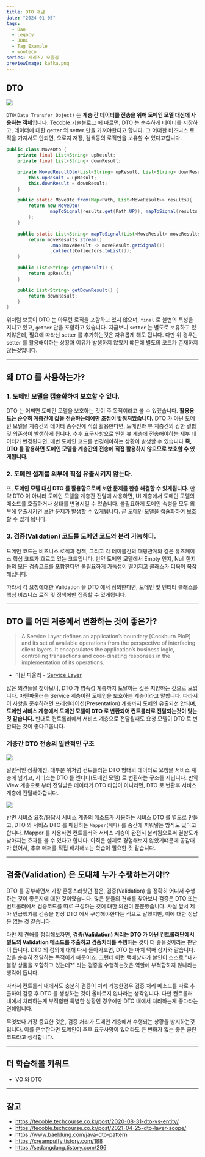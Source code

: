 ```yaml
---
title: DTO 개념
date: "2024-01-05"
tags:
  - Dao
  - Legacy
  - JDBC
  - Tag Example
  - wooteco
series: 시리즈2 모음집
previewImage: kafka.png
---
```


## DTO

![](https://velog.velcdn.com/images/msung99/post/91e3f0c6-60e1-4e9a-b9bd-c2574176c0fc/image.png)

`DTO(Data Transfer Object)` 는 **계층 간 데이터를 전송을 위해 도메인 모델 대신에 사용하는 객체**입니다. [Tecoble 기술블로그](https://tecoble.techcourse.co.kr/post/2020-08-31-dto-vs-entity/) 에 따르면, DTO 는 순수하게 데이터를 저장하고, 데이터에 대한 getter 와 setter 만을 가져야한다고 합니다. 그 어떠한 비즈니스 로직을 가져서도 안되면, 오로지 저장, 검색등의 로직만을 보유할 수 있다고합니다.

```java
public class MoveDto {
    private final List<String> upResult;
    private final List<String> downResult;

    private MovedResultDto(List<String> upResult, List<String> downResult) {
        this.upResult = upResult;
        this.downResult = downResult;
    }

    public static MoveDto from(Map<Path, List<MoveResult>> results){
        return new MoveDto(
                mapToSignal(results.get(Path.UP)), mapToSignal(results.get(Path.DOWN))
        );
    }

    public static List<String> mapToSignal(List<MoveResult> moveResults){
        return moveResults.stream()
                .map(moveResult -> moveResult.getSignal())
                .collect(Collectors.toList());
    }

    public List<String> getUpResult() {
        return upResult;
    }

    public List<String> getDownResult() {
        return downResult;
    }
}
```

위처럼 보듯이 DTO 는 아무런 로직을 포함하고 있지 않으며, `final` 로 불변의 특성을 지니고 있고, `getter` 만을 포함하고 있습니다. 지금보니 `setter` 는 별도로 보유하고 있지않은데, 필요에 따라선 setter 를 추가하는것은 자유롭게 해도 됩니다. 다만 위 경우는 setter 를 활용해야하는 상황과 이유가 발생하지 않았기 떄문에 별도의 코드가 존재하지 않는것입니다.

---

## 왜 DTO 를 사용하는가?

### 1. 도메인 모델을 캡슐화하여 보호할 수 있다.

DTO 는 어쩌면 도메인 모델을 보호하는 것이 주 목적이라고 볼 수 있겠습니다. **활용용도는 순수히 계층간에 값을 전송하는데에만 초점이 맞춰져있습니다.** DTO 가 아닌 도메인 모델을 계층간의 데이터 송수신에 직접 활용한다면, 도메인과 뷰 계층간의 강한 결합 및 의존성이 발생하게 됩니다. 추후 요구사항으로 인한 뷰 계층에 전송해야하는 세부 데이터가 변경된다면, 매번 도메인 코드를 변경해야하는 상황이 발생할 수 있습니다 **즉, DTO 를 활용하면 도메인 모델을 계층간의 전송에 직접 활용하지 않으므로 보호할 수 있게됩니다.**

### 2. 도메인 설계를 외부에 직접 유출시키지 않는다.

또, **도메인 모델 대신 DTO 를 활용함으로써 보안 문제를 한층 해결할 수 있게됩니다.** 만약 DTO 이 아니라 도메인 모델을 계층간 전달에 사용하면, UI 계층에서 도메인 모델의 메소드를 호출하거나 상태를 변경시킬 수 있습니다. 불필요하게 도메인 속성을 모두 외부에 유출시키면 보안 문제가 발생할 수 있게됩니다. 곧 도메인 모델을 캡슐화하여 보호할 수 있게 됩니다.

### 3. 검증(Validation) 코드를 도메인 코드와 분리 가능하다.

도메인 코드는 비즈니스 로직과 정책, 그리고 각 테이블간의 매핑관계와 같은 유즈케이스 핵심 코드가 흐르고 있는 코드입니다. 만약 도메인 모델에서 Empty 인지, Null 한지등의 모든 검증코드를 포함한다면 불필요하게 가독성이 떨어지고 클래스가 더욱이 복잡해집니다.

따라서 각 요청에대한 Validation 을 DTO 에서 정의한다면, 도메인 및 엔티티 클래스를 핵심 비즈니스 로직 및 정책에만 집중할 수 있게됩니다.

---

## DTO 를 어떤 계층에서 변환하는 것이 좋은가?

> A Service Layer defines an application’s boundary [Cockburn PloP] and its set of available operations from the perspective of interfacing client layers. It encapsulates the application’s business logic, controlling transactions and coor-dinating responses in the implementation of its operations.

- 마틴 파울러 - [Service Layer](https://martinfowler.com/eaaCatalog/serviceLayer.html)

많은 의견들을 찾아보니, DTO 가 영속성 계층까지 도달하는 것은 지양하는 것으로 보입니다. 마틴파울러는 Service 계층이란 도메인을 보호하는 계층이라고 말합니다. 따라서 이 사항을 준수하려면 프레젠테이션(Presentation) 계층까지 도메인 유출되선 안되며, **도메인 서비스 계층에서 도메인 모델이 DTO 로 변환되어 컨트롤러로 전달되는것이 맞는 것 같습니다.** 반대로 컨트롤러에서 서비스 계층으로 전달될때도 요청 모델이 DTO 로 변환되는 것이 좋다고봅니다.

### 계층간 DTO 전송의 일반적인 구조

![](https://velog.velcdn.com/images/msung99/post/b31845e6-1f3c-4b6c-855e-bd5de310b94b/image.png)

일반적인 상황에선, 대부분 위처럼 컨트롤러는 DTO 형태의 데이터로 요청을 서비스 계층에 넘기고, 서비스는 DTO 를 엔티티(도메인 모델) 로 변환하는 구조를 지닙니다. 만약 View 계층으로 부터 전달받은 데이터가 DTO 타입이 아니라면, DTO 로 변환후 서비스 계층에 전달해야합니다.

![](https://velog.velcdn.com/images/msung99/post/7983661b-a6f9-46d3-8c9f-acc28b3006b7/image.png)

반면 서비스 요청/응답시 서비스 계층의 메소드가 사용하는 서비스 DTO 를 별도로 만들고, DTO 와 서비스 DTO 를 매핑하는 `Mapper(매퍼)` 를 중간에 끼워넣는 방식도 있다고합니다. Mapper 를 사용하면 컨트롤러와 서비스 계층이 완전히 분리됨으로써 결함도가 낮아지는 효과를 볼 수 있다고 합니다. 아직은 실제로 경험해보지 않았기떄문에 공감대가 없어서, 추후 매퍼를 직접 배치해보는 학습이 필요한 것 같습니다.

---

## 검증(Validation) 은 도대체 누가 수행하는거야!?

DTO 를 공부하면서 가장 혼동스러웠던 점은, 검증(Validation) 을 정확히 어디서 수행하는 것이 좋은지에 대한 것이였습니다. 많은 분들의 견해를 찾아보니 검증은 DTO 또는 컨트롤러에서 검증코드를 따로 구성하는 것에 대한 의견이 분분했습니다. 사실 앞서 제가 언급했기를 검증을 항상 DTO 에서 구성해야한다는 식으로 말했지만, 이에 대한 정답은 없는 것 같습니다.

다만 제 견해를 정리해보자면, **검증(Validation) 처리는 DTO 가 아닌 컨트롤러단에서 별도의 Validation 메소드를 추출하고 검증처리를 수행**하는 것이 더 좋을것이라는 판단이 듭니다. DTO 의 정의에 대해 다시 돌아가보면, DTO 는 마치 택배 상자와 같습니다. 값을 순수히 전달하는 목적이기 때문이죠. 그런데 이런 택배상자가 본인이 스스로 "내가 불량 상품을 포함하고 있는데?" 라는 검증을 수행하는것은 역할에 부적합하지 않나라는 생각이 듭니다.

따라서 컨트롤러 내에서도 충분히 검증이 처리 가능한경우 검증 처리 메소드를 따로 추출하여 검증 후 DTO 를 생성하는 것이 올바르지 않나라는 생각입니다. 다만 컨트롤러 내에서 처리하는게 부적합한 특별한 상황인 경우에만 DTO 내에서 처리하는게 좋다라는 견해입니다.

무엇보다 가장 중요한 것은, 검증 처리가 도메인 계층에서 수행되는 상황을 방지하는것입니다. 이를 준수한다면 도메인이 추후 요구사항이 있더라도 큰 변화가 없는 좋은 클린코드라고 생각합니다.

---

## 더 학습해볼 키워드

- VO 와 DTO

---

## 참고

- https://tecoble.techcourse.co.kr/post/2020-08-31-dto-vs-entity/
- https://tecoble.techcourse.co.kr/post/2021-04-25-dto-layer-scope/
- https://www.baeldung.com/java-dto-pattern
- https://creampuffy.tistory.com/188
- https://sedangdang.tistory.com/296
